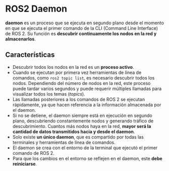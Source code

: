 # ROS2 Daemon


**daemon** es un proceso que se ejecuta en segundo plano desde el momento en que se ejecuta el primer comando de la CLI (Command Line Interface) de ROS 2. Su función es **descubrir continuamente los nodos en la red y almacenarlos**.  

## Características

- Descubrir todos los nodos en la red es un **proceso activo**.  
- Cuando se ejecutan por primera vez herramientas de línea de comandos, como `ros2 topic list`, es necesario descubrir todos los nodos. Dependiendo del número de nodos en la red, este proceso puede tardar varios segundos y puede requerir múltiples llamadas para visualizar todos los temas (*topics*).  
- Las llamadas posteriores a los comandos de ROS 2 se ejecutan rápidamente, ya que hacen referencia a la información almacenada por el daemon.  
- Si no se detiene, el daemon siempre está en ejecución en segundo plano, descubriendo constantemente nodos y generando tráfico de descubrimiento. Cuantos más nodos haya en la red, **mayor será la cantidad de datos transmitidos hacia y desde el daemon**.  
- Solo existe **un único daemon**, que es compartido por todas las terminales y herramientas de línea de comandos.  
- El daemon se crea con el entorno de la terminal que ejecutó el primer comando de ROS 2.  
- Para que los cambios en el entorno se reflejen en el daemon, este **debe reiniciarse**.